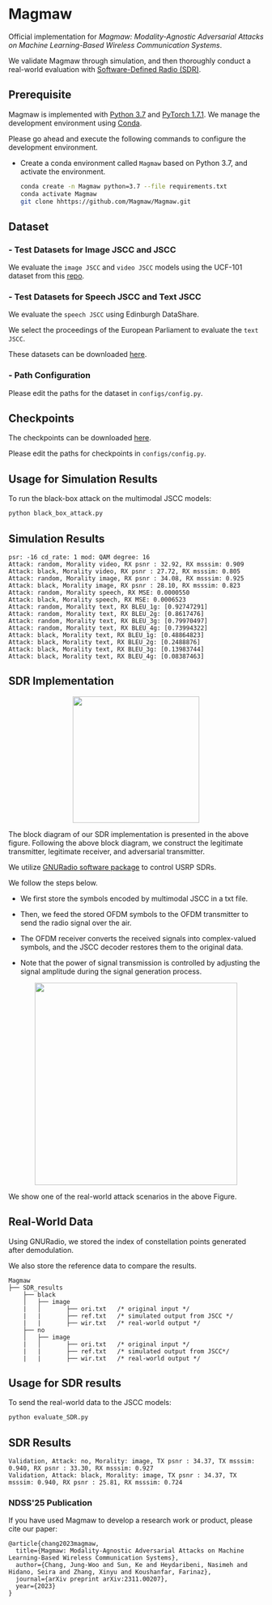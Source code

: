 # Magmaw
Official implementation for *Magmaw: Modality-Agnostic Adversarial Attacks on
Machine Learning-Based Wireless Communication Systems*. 

We validate Magmaw through simulation, and then thoroughly conduct a real-world evaluation with [Software-Defined Radio (SDR)](https://wiki.gnuradio.org/index.php/Tutorials).

## Prerequisite
Magmaw is implemented with [Python 3.7](https://www.python.org/downloads/) and [PyTorch 1.7.1](https://pytorch.org/). We manage the development environment using [Conda](https://anaconda.org/anaconda/conda).

Please go ahead and execute the following commands to configure the development environment.
- Create a conda environment called `Magmaw` based on Python 3.7, and activate the environment.
    ```bash
    conda create -n Magmaw python=3.7 --file requirements.txt
    conda activate Magmaw
    git clone hhttps://github.com/Magmaw/Magmaw.git
    ```

## Dataset

### - Test Datasets for Image JSCC and JSCC
We evaluate the `image JSCC` and `video JSCC` models using the UCF-101 dataset from this [repo](https://github.com/sli057/Geo-TRAP).

### - Test Datasets for Speech JSCC and Text JSCC
We evaluate the `speech JSCC` using Edinburgh DataShare. 

We select the proceedings of the European Parliament to evaluate the `text JSCC`.


These datasets can be downloaded [here](https://drive.google.com/drive/folders/1pxZ9pdtlIz3KdNd-M_uDSD0p8UzjG_BE?usp=sharing).

### - Path Configuration
Please edit the paths for the dataset in `configs/config.py`.

## Checkpoints
The checkpoints can be downloaded [here](https://drive.google.com/drive/folders/1mKj0EK5hC1EATHaD0RfSvVGm5WbEE6R0?usp=drive_link).

Please edit the paths for checkpoints in `configs/config.py`.


## Usage for Simulation Results

To run the black-box attack on the multimodal JSCC models:

```bash
python black_box_attack.py
```

## Simulation Results

```
psr: -16 cd_rate: 1 mod: QAM degree: 16
Attack: random, Morality video, RX psnr : 32.92, RX msssim: 0.909
Attack: black, Morality video, RX psnr : 27.72, RX msssim: 0.805
Attack: random, Morality image, RX psnr : 34.08, RX msssim: 0.925
Attack: black, Morality image, RX psnr : 28.10, RX msssim: 0.823
Attack: random, Morality speech, RX MSE: 0.0000550
Attack: black, Morality speech, RX MSE: 0.0006523
Attack: random, Morality text, RX BLEU_1g: [0.92747291]
Attack: random, Morality text, RX BLEU_2g: [0.8617476]
Attack: random, Morality text, RX BLEU_3g: [0.79970497]
Attack: random, Morality text, RX BLEU_4g: [0.73994322] 
Attack: black, Morality text, RX BLEU_1g: [0.48864823]
Attack: black, Morality text, RX BLEU_2g: [0.2488876]
Attack: black, Morality text, RX BLEU_3g: [0.13983744]
Attack: black, Morality text, RX BLEU_4g: [0.08387463]
```

## SDR Implementation
<div align="center"> <img src="./SDR_setup.png" height=250> </div>

The block diagram of our SDR implementation is presented in the above figure. Following the above block diagram, we construct the legitimate transmitter, legitimate receiver, and adversarial transmitter. 

We utilize [GNURadio software package](https://wiki.gnuradio.org/index.php/Tutorials) to control USRP SDRs.

We follow the steps below. 

* We first store the symbols encoded by multimodal JSCC in a txt file.

* Then, we feed the stored OFDM symbols to the OFDM transmitter to send the radio signal over the air.

* The OFDM receiver converts the received signals into complex-valued symbols, and the JSCC decoder restores them to the original data.

* Note that the power of signal transmission is controlled by adjusting the signal amplitude during the signal generation process.

<div align="center"> <img src="./fig_real_scenario.png" height=400> </div>

We show one of the real-world attack scenarios in the above Figure. 

## Real-World Data

Using GNURadio, we stored the index of constellation points generated after demodulation.

We also store the reference data to compare the results.

```
Magmaw
├── SDR_results
    ├── black 
    │   ├── image
    |   │       ├── ori.txt   /* original input */
    |   |       ├── ref.txt   /* simulated output from JSCC */
    |   |       ├── wir.txt   /* real-world output */
    ├── no
    │   ├── image
    |   │       ├── ori.txt   /* original input */
    |   |       ├── ref.txt   /* simulated output from JSCC*/
    |   |       ├── wir.txt   /* real-world output */
```

## Usage for SDR results

To send the real-world data to the JSCC models:

```bash
python evaluate_SDR.py
```

## SDR Results

```
Validation, Attack: no, Morality: image, TX psnr : 34.37, TX msssim: 0.940, RX psnr : 33.30, RX msssim: 0.927
Validation, Attack: black, Morality: image, TX psnr : 34.37, TX msssim: 0.940, RX psnr : 25.81, RX msssim: 0.724
```
### NDSS'25 Publication

If you have used Magmaw to develop a research work or product, please cite our paper:

```
@article{chang2023magmaw,
  title={Magmaw: Modality-Agnostic Adversarial Attacks on Machine Learning-Based Wireless Communication Systems},
  author={Chang, Jung-Woo and Sun, Ke and Heydaribeni, Nasimeh and Hidano, Seira and Zhang, Xinyu and Koushanfar, Farinaz},
  journal={arXiv preprint arXiv:2311.00207},
  year={2023}
}
```
